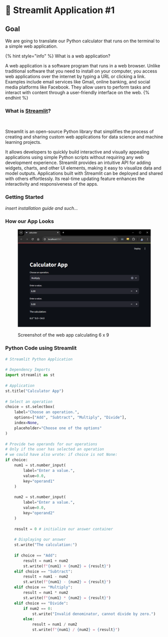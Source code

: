 # 💎 Streamlit Application #1

## Goal

We are going to translate our Python calculator that runs on the terminal to a simple web application.

{% hint style="info" %}
What is a web application?

A web application is a software program that runs in a web browser. Unlike traditional software that you need to install on your computer, you access web applications over the internet by typing a URL or clicking a link. Examples include email services like Gmail, online banking, and social media platforms like Facebook. They allow users to perform tasks and interact with content through a user-friendly interface on the web.
{% endhint %}

### What is [Streamlit](https://streamlit.io/)?

<figure><img src="https://user-images.githubusercontent.com/7164864/217936487-1017784e-68ec-4e0d-a7f6-6b97525ddf88.gif" alt=""><figcaption></figcaption></figure>

Streamlit is an open-source Python library that simplifies the process of creating and sharing custom web applications for data science and machine learning projects.&#x20;

It allows developers to quickly build interactive and visually appealing applications using simple Python scripts without requiring any web development experience. Streamlit provides an intuitive API for adding widgets, charts, and other UI elements, making it easy to visualize data and model outputs. Applications built with Streamlit can be deployed and shared with others effortlessly. Its real-time updating feature enhances the interactivity and responsiveness of the apps.

### Getting Started

_insert installation guide and such..._

### How our App Looks

<figure><img src="../../../.gitbook/assets/image (1) (1) (1) (1) (1) (1).png" alt=""><figcaption><p>Screenshot of the web app calculating 6 x 9</p></figcaption></figure>

### Python Code using Streamlit

```python
# Streamlit Python Application

# Dependency Imports
import streamlit as st

# Application
st.title("Calculator App")

# Select an operation
choice = st.selectbox(
    label="Choose an operation.",
    options=["Add", "Subtract", "Multiply", "Divide"],
    index=None,
    placeholder="Choose one of the options"
)

# Provide two operands for our operations
# Only if the user has selected an operation
# we could have also wrote: if choice is not None:
if choice:
    num1 = st.number_input(
        label="Enter a value.",
        value=0.0,
        key="operand1"
    )
    
    num2 = st.number_input(
        label="Enter a value.",
        value=0.0,
        key="operand2"
    )

    result = 0 # initialize our answer container
    
    # Displaying our answer
    st.write("The calculation:")

    if choice == "Add":
        result = num1 + num2
        st.write(f"{num1} + {num2} = {result}")
    elif choice == "Subtract":
        result = num1 - num2
        st.write(f"{num1} - {num2} = {result}")
    elif choice == "Multiply":
        result = num1 * num2
        st.write(f"{num1} * {num2} = {result}")
    elif choice == "Divide":
        if num2 == 0:
            st.write("Invalid denominator, cannot divide by zero.")
        else:
            result = num1 / num2
            st.write(f"{num1} / {num2} = {result}")
```
